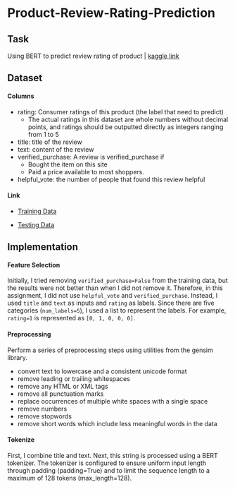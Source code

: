 # Product-Review-Rating-Prediction

## Task
Using BERT to predict review rating of product
| [kaggle link](https://www.kaggle.com/competitions/2024-data-mining-hw2/)

## Dataset 

#### Columns
- rating: Consumer ratings of this product (the label that need to predict)
  - The actual ratings in this dataset are whole numbers without decimal points, and ratings should be outputted directly as integers ranging from 1 to 5
- title: title of the review
- text: content of the review
- verified_purchase: A review is verified_purchase if
  - Bought the item on this site
  - Paid a price available to most shoppers.
- helpful_vote: the number of people that found this review helpful

#### Link
- [Training Data]([https://drive.google.com/file/d/1Ly8FfrUSgOTNA3xhsbaJaLS3KYsc3OpJ/view?usp=sharing](https://drive.google.com/file/d/1AgXJOjuVwHOJiMxuHpVC_47JKUMXu3VT/view?usp=sharing))

- [Testing Data]([https://drive.google.com/file/d/1nVts8Hcx4iFplVeNRYyEdsUaGfMxGNdE/view?usp=sharing](https://drive.google.com/file/d/1AhayduaMDuI6S_eztNqdLupo8KD-m8b9/view?usp=sharing))

## Implementation

#### Feature Selection

Initially, I tried removing `verified_purchase=False` from the training data, but the results were not better than when I did not remove it. Therefore, in this assignment, I did not use `helpful_vote` and `verified_purchase`. Instead, I used `title` and `text` as inputs and `rating` as labels. Since there are five categories (`num_labels=5`), I used a list to represent the labels. For example, `rating=1` is represented as `[0, 1, 0, 0, 0]`.

#### Preprocessing

Perform a series of preprocessing steps using utilities from the gensim library.
- convert text to lowercase and a consistent unicode format
- remove leading or trailing whitespaces
- remove any HTML or XML tags
- remove all punctuation marks
- replace occurrences of multiple white spaces with a single space
- remove numbers
- remove stopwords
- remove short words which include less meaningful words in the data

#### Tokenize

First, I combine title and text. Next, this string is processed using a BERT tokenizer. The tokenizer is configured to ensure uniform input length through padding (padding=True) and to limit the sequence length to a maximum of 128 tokens (max_length=128).
